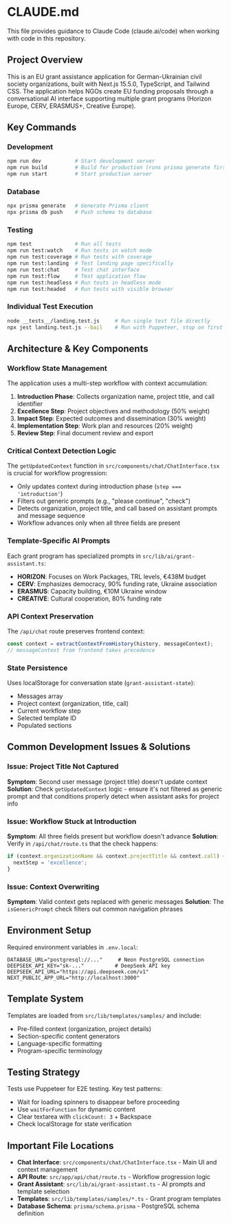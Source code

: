 # CLAUDE.md

This file provides guidance to Claude Code (claude.ai/code) when working with code in this repository.

## Project Overview

This is an EU grant assistance application for German-Ukrainian civil society organizations, built with Next.js 15.5.0, TypeScript, and Tailwind CSS. The application helps NGOs create EU funding proposals through a conversational AI interface supporting multiple grant programs (Horizon Europe, CERV, ERASMUS+, Creative Europe).

## Key Commands

### Development
```bash
npm run dev           # Start development server
npm run build         # Build for production (runs prisma generate first)
npm run start         # Start production server
```

### Database
```bash
npx prisma generate   # Generate Prisma client
npx prisma db push    # Push schema to database
```

### Testing
```bash
npm test              # Run all tests
npm run test:watch    # Run tests in watch mode
npm run test:coverage # Run tests with coverage
npm run test:landing  # Test landing page specifically
npm run test:chat     # Test chat interface
npm run test:flow     # Test application flow
npm run test:headless # Run tests in headless mode
npm run test:headed   # Run tests with visible browser
```

### Individual Test Execution
```bash
node __tests__/landing.test.js     # Run single test file directly
npx jest landing.test.js --bail    # Run with Puppeteer, stop on first failure
```

## Architecture & Key Components

### Workflow State Management
The application uses a multi-step workflow with context accumulation:

1. **Introduction Phase**: Collects organization name, project title, and call identifier
2. **Excellence Step**: Project objectives and methodology (50% weight)
3. **Impact Step**: Expected outcomes and dissemination (30% weight)  
4. **Implementation Step**: Work plan and resources (20% weight)
5. **Review Step**: Final document review and export

### Critical Context Detection Logic

The `getUpdatedContext` function in `src/components/chat/ChatInterface.tsx` is crucial for workflow progression:
- Only updates context during introduction phase (`step === 'introduction'`)
- Filters out generic prompts (e.g., "please continue", "check")
- Detects organization, project title, and call based on assistant prompts and message sequence
- Workflow advances only when all three fields are present

### Template-Specific AI Prompts

Each grant program has specialized prompts in `src/lib/ai/grant-assistant.ts`:
- **HORIZON**: Focuses on Work Packages, TRL levels, €438M budget
- **CERV**: Emphasizes democracy, 90% funding rate, Ukraine association
- **ERASMUS**: Capacity building, €10M Ukraine window
- **CREATIVE**: Cultural cooperation, 80% funding rate

### API Context Preservation

The `/api/chat` route preserves frontend context:
```typescript
const context = extractContextFromHistory(history, messageContext);
// messageContext from frontend takes precedence
```

### State Persistence

Uses localStorage for conversation state (`grant-assistant-state`):
- Messages array
- Project context (organization, title, call)
- Current workflow step
- Selected template ID
- Populated sections

## Common Development Issues & Solutions

### Issue: Project Title Not Captured
**Symptom**: Second user message (project title) doesn't update context
**Solution**: Check `getUpdatedContext` logic - ensure it's not filtered as generic prompt and that conditions properly detect when assistant asks for project info

### Issue: Workflow Stuck at Introduction
**Symptom**: All three fields present but workflow doesn't advance
**Solution**: Verify in `/api/chat/route.ts` that the check happens:
```typescript
if (context.organizationName && context.projectTitle && context.call) {
  nextStep = 'excellence';
}
```

### Issue: Context Overwriting
**Symptom**: Valid context gets replaced with generic messages
**Solution**: The `isGenericPrompt` check filters out common navigation phrases

## Environment Setup

Required environment variables in `.env.local`:
```env
DATABASE_URL="postgresql://..."     # Neon PostgreSQL connection
DEEPSEEK_API_KEY="sk-..."          # DeepSeek API key
DEEPSEEK_API_URL="https://api.deepseek.com/v1"
NEXT_PUBLIC_APP_URL="http://localhost:3000"
```

## Template System

Templates are loaded from `src/lib/templates/samples/` and include:
- Pre-filled context (organization, project details)
- Section-specific content generators
- Language-specific formatting
- Program-specific terminology

## Testing Strategy

Tests use Puppeteer for E2E testing. Key test patterns:
- Wait for loading spinners to disappear before proceeding
- Use `waitForFunction` for dynamic content
- Clear textarea with `clickCount: 3` + Backspace
- Check localStorage for state verification

## Important File Locations

- **Chat Interface**: `src/components/chat/ChatInterface.tsx` - Main UI and context management
- **API Route**: `src/app/api/chat/route.ts` - Workflow progression logic
- **Grant Assistant**: `src/lib/ai/grant-assistant.ts` - AI prompts and template selection
- **Templates**: `src/lib/templates/samples/*.ts` - Grant program templates
- **Database Schema**: `prisma/schema.prisma` - PostgreSQL schema definition